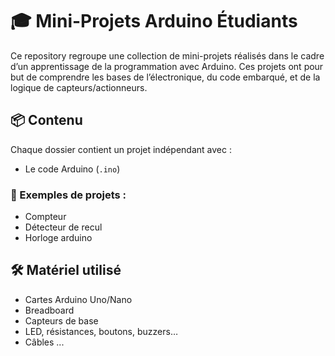 # 🎓 Mini-Projets Arduino Étudiants

Ce repository regroupe une collection de mini-projets réalisés dans le cadre d’un apprentissage de la programmation avec Arduino. Ces projets ont pour but de comprendre les bases de l’électronique, du code embarqué, et de la logique de capteurs/actionneurs.

## 📦 Contenu

Chaque dossier contient un projet indépendant avec :
- Le code Arduino (`.ino`)

### 📁 Exemples de projets :
- Compteur
- Détecteur de recul
- Horloge arduino

## 🛠️ Matériel utilisé
- Cartes Arduino Uno/Nano
- Breadboard
- Capteurs de base 
- LED, résistances, boutons, buzzers…
- Câbles
...
